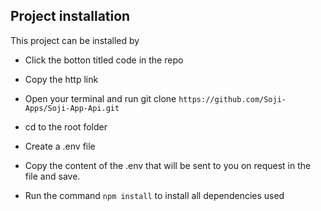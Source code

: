 ## Project installation
This project can be installed by
+ Click the botton titled code in the repo
+ Copy the http link
+ Open your terminal and run git clone `https://github.com/Soji-Apps/Soji-App-Api.git`

+ cd to the root folder
+ Create a .env file
+ Copy the  content of the .env that will be sent to you on request in the file and save.
+ Run the command `npm install` to install all dependencies used

